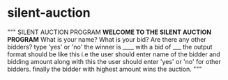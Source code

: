 # silent-auction
"""
SILENT AUCTION PROGRAM
****WELCOME TO THE SILENT AUCTION PROGRAM****
What is your name?
What is your bid?
Are there any other bidders? type 'yes' or 'no'
the winner is ____ with a bid of ___
the output format should be like this i.e the user should enter name of the bidder and bidding amount along with this the user should enter 'yes' or 'no' for other bidders. finally the bidder with highest amount wins the auction.
"""
